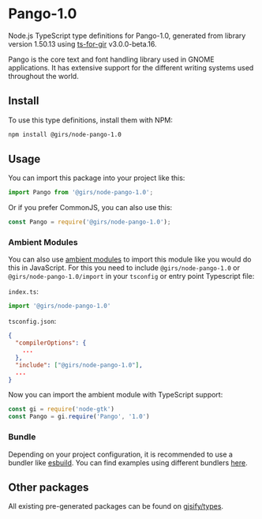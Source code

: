 
# Pango-1.0

Node.js TypeScript type definitions for Pango-1.0, generated from library version 1.50.13 using [ts-for-gir](https://github.com/gjsify/ts-for-gir) v3.0.0-beta.16.

Pango is the core text and font handling library used in GNOME applications. It has extensive support for the different writing systems used throughout the world.

## Install

To use this type definitions, install them with NPM:
```bash
npm install @girs/node-pango-1.0
```

## Usage

You can import this package into your project like this:
```ts
import Pango from '@girs/node-pango-1.0';
```

Or if you prefer CommonJS, you can also use this:
```ts
const Pango = require('@girs/node-pango-1.0');
```

### Ambient Modules

You can also use [ambient modules](https://github.com/gjsify/ts-for-gir/tree/main/packages/cli#ambient-modules) to import this module like you would do this in JavaScript.
For this you need to include `@girs/node-pango-1.0` or `@girs/node-pango-1.0/import` in your `tsconfig` or entry point Typescript file:

`index.ts`:
```ts
import '@girs/node-pango-1.0'
```

`tsconfig.json`:
```json
{
  "compilerOptions": {
    ...
  },
  "include": ["@girs/node-pango-1.0"],
  ...
}
```

Now you can import the ambient module with TypeScript support: 

```ts
const gi = require('node-gtk')
const Pango = gi.require('Pango', '1.0')
```



### Bundle

Depending on your project configuration, it is recommended to use a bundler like [esbuild](https://esbuild.github.io/). You can find examples using different bundlers [here](https://github.com/gjsify/ts-for-gir/tree/main/examples).

## Other packages

All existing pre-generated packages can be found on [gjsify/types](https://github.com/gjsify/types).

